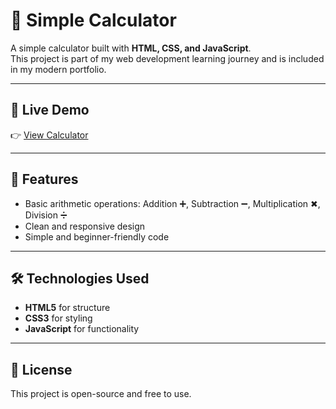 ﻿# 🧮 Simple Calculator

A simple calculator built with **HTML, CSS, and JavaScript**.  
This project is part of my web development learning journey and is included in my modern portfolio.

---

## 🔗 Live Demo
👉 [View Calculator](https://Azmeraw-dev.github.io/Simple-Calculator/)

---

## 📂 Features
- Basic arithmetic operations: Addition ➕, Subtraction ➖, Multiplication ✖, Division ➗  
- Clean and responsive design  
- Simple and beginner-friendly code  

---

## 🛠️ Technologies Used
- **HTML5** for structure  
- **CSS3** for styling  
- **JavaScript** for functionality
  
---

## 📜 License
This project is open-source and free to use.



